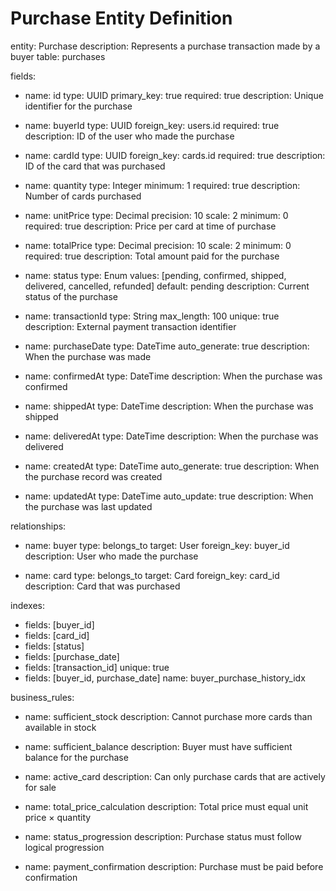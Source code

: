 # Purchase Entity Definition
entity: Purchase
description: Represents a purchase transaction made by a buyer
table: purchases

fields:
  - name: id
    type: UUID
    primary_key: true
    required: true
    description: Unique identifier for the purchase
    
  - name: buyerId
    type: UUID
    foreign_key: users.id
    required: true
    description: ID of the user who made the purchase
    
  - name: cardId
    type: UUID
    foreign_key: cards.id
    required: true
    description: ID of the card that was purchased
    
  - name: quantity
    type: Integer
    minimum: 1
    required: true
    description: Number of cards purchased
    
  - name: unitPrice
    type: Decimal
    precision: 10
    scale: 2
    minimum: 0
    required: true
    description: Price per card at time of purchase
    
  - name: totalPrice
    type: Decimal
    precision: 10
    scale: 2
    minimum: 0
    required: true
    description: Total amount paid for the purchase
    
  - name: status
    type: Enum
    values: [pending, confirmed, shipped, delivered, cancelled, refunded]
    default: pending
    description: Current status of the purchase
    
  - name: transactionId
    type: String
    max_length: 100
    unique: true
    description: External payment transaction identifier
    
  - name: purchaseDate
    type: DateTime
    auto_generate: true
    description: When the purchase was made
    
  - name: confirmedAt
    type: DateTime
    description: When the purchase was confirmed
    
  - name: shippedAt
    type: DateTime
    description: When the purchase was shipped
    
  - name: deliveredAt
    type: DateTime
    description: When the purchase was delivered
    
  - name: createdAt
    type: DateTime
    auto_generate: true
    description: When the purchase record was created
    
  - name: updatedAt
    type: DateTime
    auto_update: true
    description: When the purchase was last updated

relationships:
  - name: buyer
    type: belongs_to
    target: User
    foreign_key: buyer_id
    description: User who made the purchase
    
  - name: card
    type: belongs_to
    target: Card
    foreign_key: card_id
    description: Card that was purchased

indexes:
  - fields: [buyer_id]
  - fields: [card_id]
  - fields: [status]
  - fields: [purchase_date]
  - fields: [transaction_id]
    unique: true
  - fields: [buyer_id, purchase_date]
    name: buyer_purchase_history_idx

business_rules:
  - name: sufficient_stock
    description: Cannot purchase more cards than available in stock
    
  - name: sufficient_balance
    description: Buyer must have sufficient balance for the purchase
    
  - name: active_card
    description: Can only purchase cards that are actively for sale
    
  - name: total_price_calculation
    description: Total price must equal unit price × quantity
    
  - name: status_progression
    description: Purchase status must follow logical progression
    
  - name: payment_confirmation
    description: Purchase must be paid before confirmation
